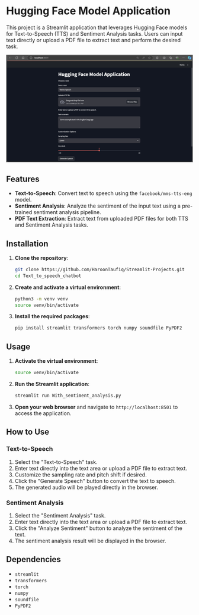 # Hugging Face Model Application

This project is a Streamlit application that leverages Hugging Face models for Text-to-Speech (TTS) and Sentiment Analysis tasks. Users can input text directly or upload a PDF file to extract text and perform the desired task.

![Application Screenshot](screenshot.png)

## Features

- **Text-to-Speech**: Convert text to speech using the `facebook/mms-tts-eng` model.
- **Sentiment Analysis**: Analyze the sentiment of the input text using a pre-trained sentiment analysis pipeline.
- **PDF Text Extraction**: Extract text from uploaded PDF files for both TTS and Sentiment Analysis tasks.

## Installation

1. **Clone the repository**:
    ```sh
    git clone https://github.com/HaroonTaufiq/Streamlit-Projects.git
    cd Text_to_speech_chatbot
    ```

2. **Create and activate a virtual environment**:
    ```sh
    python3 -m venv venv
    source venv/bin/activate
    ```

3. **Install the required packages**:
    ```sh
    pip install streamlit transformers torch numpy soundfile PyPDF2
    ```

## Usage

1. **Activate the virtual environment**:
    ```sh
    source venv/bin/activate
    ```

2. **Run the Streamlit application**:
    ```sh
    streamlit run With_sentiment_analysis.py
    ```

3. **Open your web browser** and navigate to `http://localhost:8501` to access the application.

## How to Use

### Text-to-Speech

1. Select the "Text-to-Speech" task.
2. Enter text directly into the text area or upload a PDF file to extract text.
3. Customize the sampling rate and pitch shift if desired.
4. Click the "Generate Speech" button to convert the text to speech.
5. The generated audio will be played directly in the browser.

### Sentiment Analysis

1. Select the "Sentiment Analysis" task.
2. Enter text directly into the text area or upload a PDF file to extract text.
3. Click the "Analyze Sentiment" button to analyze the sentiment of the text.
4. The sentiment analysis result will be displayed in the browser.

## Dependencies

- `streamlit`
- `transformers`
- `torch`
- `numpy`
- `soundfile`
- `PyPDF2`

